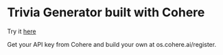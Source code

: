# Trivia Generator built with Cohere
Try it [here](https://gpt-trivia-generator.herokuapp.com/)

Get your API key from Cohere and build your own at os.cohere.ai/register.
